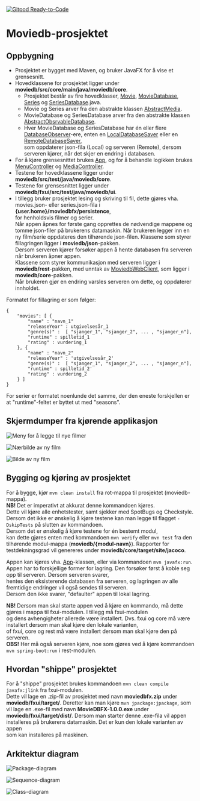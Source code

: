 [![Gitpod Ready-to-Code](https://img.shields.io/badge/Gitpod-Ready--to--Code-blue?logo=gitpod)](https://gitpod.stud.ntnu.no/#https://gitlab.stud.idi.ntnu.no/it1901/groups-2022/gr2235/gr2235/)

# Moviedb-prosjektet

## Oppbygning

- Prosjektet er bygget med Maven, og bruker JavaFX for å vise et grensesnitt.
- Hovedklassene for prosjektet ligger under **moviedb/src/core/main/java/moviedb/core**.
  - Prosjektet består av fire hovedklasser, [Movie](moviedb/core/src/main/java/moviedb/core/Movie.java), [MovieDatabase](moviedb/core/src/main/java/moviedb/core/MovieDatabase.java), [Series](moviedb/core/src/main/java/moviedb/core/Series.java) og [SeriesDatabase](moviedb/core/src/main/java/moviedb/core/SeriesDatabase.java).java.
  - Movie og Series arver fra den abstrakte klassen [AbstractMedia](moviedb/core/src/main/java/moviedb/core/AbstractMedia.java).
  - MovieDatabase og SeriesDatabase arver fra den abstrakte klassen [AbstractObsrvableDatabase](moviedb/core/src/main/java/moviedb/core/AbstractObservableDatabase.java).
  - Hver MovieDatabase og SeriesDatabase har én eller flere [DatabaseObserver](moviedb/core/src/main/java/moviedb/core/DatabaseObserver.java)-ere, enten en [LocalDatabaseSaver](moviedb/core/src/main/java/moviedb/core/LocalDatabaseSaver.java) eller en [RemoteDatabaseSaver](moviedb/core/src/main/java/moviedb/core/RemoteDatabaseSaver.java),  
    som oppdaterer json-fila (Local) og serveren (Remote), dersom serveren kjører, når det skjer en endring i databasen.
- For å kjøre grensesnittet brukes [App](moviedb/fxui/src/main/java/moviedb/ui/App.java), og for å behandle logikken brukes [MenuController](moviedb/fxui/src/main/java/moviedb/ui/MenuController.java) og [MediaController](moviedb/fxui/src/main/java/moviedb/ui/MediaController.java).
- Testene for hovedklassene ligger under **moviedb/src/test/java/moviedb/core**.
- Testene for grensesnittet ligger under **moviedb/fxui/src/test/java/moviedb/ui**.
- I tillegg bruker prosjektet lesing og skriving til fil, dette gjøres vha. movies.json- eller series.json-fila i **{user.home}/moviedbfx/persistence**,  
  for henholdsvis filmer og serier.  
  Når appen åpnes for første gang opprettes de nødvendige mappene og tomme json-filer på brukerens datamaskin.
  Når brukeren legger inn en ny film/serie oppdateres den tilhørende json-filen.
  Klassene som styrer fillagringen ligger i **moviedb/json**-pakken.  
  Dersom serveren kjører forsøker appen å hente databasen fra serveren når brukeren åpner appen.  
  Klassene som styrer kommunikasjon med serveren ligger i **moviedb/rest**-pakken, med unntak av [MoviedbWebClient](moviedb/core/src/main/java/moviedb/core/MoviedbWebClient.java), som ligger i **moviedb/core**-pakken.  
  Når brukeren gjør en endring varsles serveren om dette, og oppdaterer innholdet.

Formatet for fillagring er som følger:

<pre><code>{  
    "movies": [ {  
        "name" : "navn_1"  
        "releaseYear" : utgivelsesår_1  
        "genre(s)" :  [ "sjanger_1", "sjanger_2", ... , "sjanger_n"],  
        "runtime" : spilletid_1  
        "rating" : vurdering_1
    }, {  
        "name" : "navn_2"  
        "releaseYear" : 'utgivelsesår_2'  
        "genre(s)" :  [ "sjanger_1", "sjanger_2", ... , "sjanger_n"],  
        "runtime" : spilletid_2' 
        "rating" : vurdering_2
    } ]
}</code></pre>

For serier er formatet noenlunde det samme, der den eneste forskjellen er at "runtime"-feltet er byttet ut med "seasons".

## Skjermdumper fra kjørende applikasjon

![Meny for å legge til nye filmer](/screenshots/add.png "Legg til ny film")

![Nærbilde av ny film](/screenshots/example.png "The good, the bad and the ugly")

![Bilde av ny film](/screenshots/example_full.png "Ny film lagt til i applikasjonen")

## Bygging og kjøring av prosjektet

For å bygge, kjør `mvn clean install` fra rot-mappa til prosjektet (moviedb-mappa).  
**NB!** Det er imperativt at akkurat denne kommandoen kjøres.  
Dette vil kjøre alle enhetstester, samt sjekker med SpotBugs og Checkstyle.
Dersom det ikke er ønskelig å kjøre testene kan man legge til flagget `-DskipTests` på slutten av kommandoen.  
Dersom det er ønskelig å kjøre testene for én bestemt modul,  
kan dette gjøres enten med kommandoen `mvn verify` eller `mvn test` fra den tilhørende modul-mappa (**moviedb/{modul-navn}**).
Rapporter for testdekningsgrad vil genereres under **moviedb/core/target/site/jacoco**.

Appen kan kjøres vha. [App](moviedb/fxui/src/main/java/moviedb/ui/App.java)-klassen, eller via kommandoen `mvn javafx:run`.  
Appen har to forskjellige former for lagring. Den forsøker først å koble seg opp til serveren. Dersom serveren svarer,  
hentes den eksisterende databasen fra serveren, og lagringen av alle fremtidige endringer vil også sendes til serveren.  
Dersom den ikke svarer, "defaulter" appen til lokal lagring.

**NB!** Dersom man skal starte appen ved å kjøre en kommando, må dette gjøres i mappa til fxui-modulen. I tillegg må fxui-modulen  
og dens avhengigheter allerede være installert. Dvs. fxui og core må være installert dersom man skal kjøre den lokale varianten,  
of fxui, core og rest må være installert dersom man skal kjøre den på serveren.  
**OBS!** Her må også serveren kjøre, noe som gjøres ved å kjøre kommandoen `mvn spring-boot:run` i rest-modulen.

## Hvordan "shippe" prosjektet

For å "shippe" prosjektet brukes kommandoen `mvn clean compile javafx:jlink` fra fxui-modulen.  
Dette vil lage en .zip-fil av prosjektet med navn **moviedbfx.zip** under **moviedb/fxui/target/**.
Deretter kan man kjøre `mvn jpackage:jpackage`, som vil lage en .exe-fil med navn **MovieDBFX-1.0.0.exe** under **moviedb/fxui/target/dist/**.
Dersom man starter denne .exe-fila vil appen installeres på brukerens datamaskin. Det er kun den lokale varianten av appen  
som kan installeres på maskinen.

## Arkitektur diagram

![Package-diagram](PUMLdiagrams/package-diagram/package-diagram.png)

![Sequence-diagram](PUMLdiagrams/sequence-diagram/sequence-diagram.png)

![Class-diagram](PUMLdiagrams/class-diagram/class-diagram.png)
